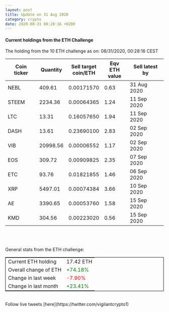 ```yaml
---
layout: post
title: Update on 31 Aug 2020
category: crypto
date: 2020-08-31 00:28:16 +0200
---
```

<!-- Global site tag (gtag.js) - Google Analytics -->
<script async src="https://www.googletagmanager.com/gtag/js?id=UA-103831149-5"></script>
<script>
  window.dataLayer = window.dataLayer || [];
  function gtag(){dataLayer.push(arguments);}
  gtag('js', new Date());

  gtag('config', 'UA-103831149-5');
</script>


#### Current holdings from the ETH Challenge

The holding from the 10 ETH challenge as on: 08/31/2020, 00:28:16 CEST

|Coin ticker|Quantity|Sell target<br>coin/ETH|Eqv ETH<br>value|Sell latest by|
|-----------|--------|-----------|-----------|--------------|
NEBL|409.61|  0.00171570|0.63|31 Aug 2020|
STEEM|2234.36|  0.00064365|1.24|11 Sep 2020|
LTC|13.31|  0.16057650|1.94|11 Sep 2020|
DASH|13.61|  0.23690100|2.83|02 Sep 2020|
VIB|20998.56|  0.00006552|1.17|02 Sep 2020|
EOS|309.72|  0.00909825|2.35|07 Sep 2020|
ETC|93.76|  0.01821855|1.46|06 Sep 2020|
XRP|5497.01|  0.00074384|3.66|10 Sep 2020|
AE|3390.65|  0.00053760|1.58|15 Sep 2020|
KMD|304.56|  0.00223020|0.56|15 Sep 2020|

<br>
<br>
<br>
General stats from the ETH challenge:

<table style="border:1px solid black;margin-left:auto;margin-right:auto;">
	<tbody>
	<tr>
		<td>Current ETH holding</td>
		<td>     17.42 ETH</td>
	</tr>
	<tr>
		<td>Overall change of ETH</td>
		<td><font color="green">+74.18%</font></td>
	</tr>
	<tr>
		<td>Change in last week</td>
		<td><font color="red">-7.90%</font></td>
	</tr>
	<tr>
		<td>Change in last month</td>
		<td><font color="green">+23.41%</font></td>
	</tr>
	</tbody>
</table>

<br>
Follow live tweets [here](https://twitter.com/vigilantcrypto1)
<br>
<br>